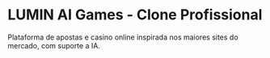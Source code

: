 # LUMIN AI Games - Clone Profissional
Plataforma de apostas e casino online inspirada nos maiores sites do mercado, com suporte a IA.